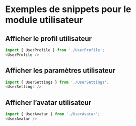 # Exemples de snippets pour le module utilisateur

## Afficher le profil utilisateur

```js
import { UserProfile } from './UserProfile';
<UserProfile />
```

## Afficher les paramètres utilisateur

```js
import { UserSettings } from './UserSettings';
<UserSettings />
```

## Afficher l’avatar utilisateur

```js
import { UserAvatar } from './UserAvatar';
<UserAvatar />
```
